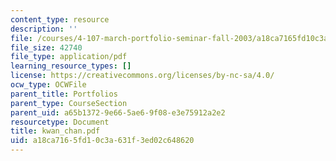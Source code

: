 ```yaml
---
content_type: resource
description: ''
file: /courses/4-107-march-portfolio-seminar-fall-2003/a18ca7165fd10c3a631f3ed02c648620_kwan_chan.pdf
file_size: 42740
file_type: application/pdf
learning_resource_types: []
license: https://creativecommons.org/licenses/by-nc-sa/4.0/
ocw_type: OCWFile
parent_title: Portfolios
parent_type: CourseSection
parent_uid: a65b1372-9e66-5ae6-9f08-e3e75912a2e2
resourcetype: Document
title: kwan_chan.pdf
uid: a18ca716-5fd1-0c3a-631f-3ed02c648620
---
```

